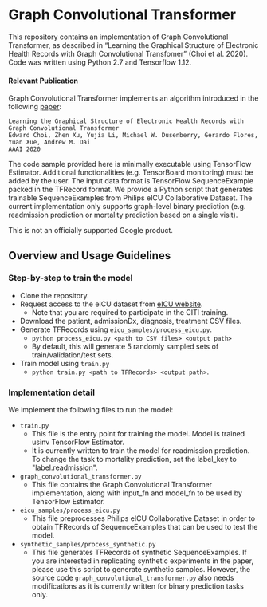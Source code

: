 # Graph Convolutional Transformer

This repository contains an implementation of Graph Convolutional Transformer, as described in “Learning the Graphical Structure of Electronic Health Records with Graph Convolutional Transfomer” (Choi et al. 2020). Code was written using Python 2.7 and Tensorflow 1.12.

#### Relevant Publication

Graph Convolutional Transformer implements an algorithm introduced in the following [paper](https://arxiv.org/pdf/1906.04716.pdf):

	Learning the Graphical Structure of Electronic Health Records with Graph Convolutional Transformer
	Edward Choi, Zhen Xu, Yujia Li, Michael W. Dusenberry, Gerardo Flores, Yuan Xue, Andrew M. Dai  
	AAAI 2020

The code sample provided here is minimally executable using TensorFlow Estimator. Additional functionalities (e.g. TensorBoard monitoring) must be added by the user. The input data format is TensorFlow SequenceExample packed in the TFRecord format. We provide a Python script that generates trainable SequenceExamples from Philips eICU Collaborative Dataset. The current implementation only supports graph-level binary prediction (e.g. readmission prediction or mortality prediction based on a single visit).

This is not an officially supported Google product.

## Overview and Usage Guidelines

### Step-by-step to train the model
* Clone the repository. 
* Request access to the eICU dataset from [eICU website](https://eicu-crd.mit.edu/gettingstarted/access/).
  * Note that you are required to participate in the CITI training.
* Download the patient, admissionDx, diagnosis, treatment CSV files.
* Generate TFRecords using `eicu_samples/process_eicu.py`.
  * `python process_eicu.py <path to CSV files> <output path>`
  * By default, this will generate 5 randomly sampled sets of train/validation/test sets.
* Train model using `train.py`
  * `python train.py <path to TFRecords> <output path>`.

### Implementation detail
We implement the following files to run the model:
* `train.py`
  * This file is the entry point for training the model. Model is trained usinv TensorFlow Estimator.
  * It is currently written to train the model for readmission prediction. To change the task to mortality prediction, set the label_key to "label.readmission".
* `graph_convolutional_transformer.py`
  * This file contains the Graph Convolutional Transformer implementation, along with input_fn and model_fn to be used by TensorFlow Estimator.
* `eicu_samples/process_eicu.py`
  * This file preprocesses Philips eICU Collaborative Dataset in order to obtain TFRecords of SequenceExamples that can be used to test the model.
* `synthetic_samples/process_synthetic.py`
  * This file generates TFRecords of synthetic SequenceExamples. If you are interested in replicating synthetic experiments in the paper, please use this script to generate synthetic samples. However, the source code `graph_convolutional_transformer.py` also needs modifications as it is currently written for binary prediction tasks only.
